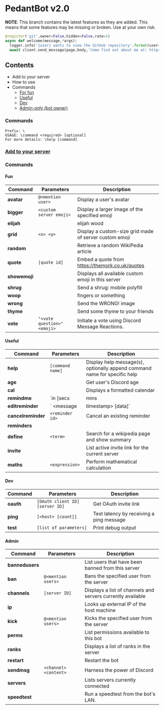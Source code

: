 # PedantBot v2.0
**NOTE**: This branch contains the latest features as they are added. This means that some features may be missing or broken. Use at your own risk.

```py
@register('git',owner=False,hidden=False,rate=5)
async def welcome(message,*args):
  logger.info('{user} wants to view the GitHub repository'.format(user=message.author))
  await client.send_message(page.body,'Come find out about me at: https://github.com/MorkHub/PedantBot')
```
## Contents
* Add to your server
* How to use
* Commands
  * [For fun](#fun)
  * [Useful](#useful)
  * [Dev](#dev)
  * [Admin-only (bot owner)](#admin)

### Commands
	Prefix: \
	USAGE: \command <required> [optional]
	For more details: \help [command]

### [Add to your server](https://discordapp.com/oauth2/authorize?client_id=221788578529804288&scope=bot&permissions=1848765527& "Discord invite link")

### Commands

#### Fun
| Command            | Parameters                                 |  Description  |
| ------------------ | ------------------------------------------ | ------------- |
| **avatar**         | `@<mention user>`                          | Display a user's avatar
| **bigger**         | `<custom server emoji>`                    | Display a larger image of the specified emoji
| **elijah**         |                                            | elijah wood
| **grid**           | `<x> <y>`                                  | Display a custom-size grid made of server custom emoji
| **random**         |                                            | Retrieve a random WikiPedia article
| **quote**          | `[quote id]`                               | Embed a quote from https://themork.co.uk/quotes
| **showemoji**      |                                            | Displays all available custom emoji in this server
| **shrug**          |                                            | Send a shrug: mobile polyfill
| **woop**           |                                            | fingers or something
| **wrong**          |                                            | Send the WRONG! image
| **thyme**          |                                            | Send some thyme to your friends
| **vote**           | `"<vote question>" <emoji>`                | Initiate a vote using Discord Message Reactions.

#### Useful
| Command            | Parameters                                 |  Description  |
| ------------------ | ------------------------------------------ | ------------- |
| **help**           | `[command name]`                           | Display help message(s), optionally append command name for specific help
| **age**            |                                            | Get user's Discord age
| **cal**            |                                            | Displays a formatted calendar
| **remindme**       | `in <number of> [secs|mins|hours|days]`    | 
| **editreminder**   | `<reminder ID> <message|timestamp> [data]` | Edit scheduled reminders
| **cancelreminder** | `<reminder id>`                            | Cancel an existing reminder
| **reminders**      |                                            | 
| **define**         | `<term>`                                   | Search for a wikipedia page and show summary
| **invite**         |                                            | List active invite link for the current server
| **maths**          | `<expression>`                             | Perform mathematical calculation

#### Dev
| Command            | Parameters                                 |  Description  |
| ------------------ | ------------------------------------------ | ------------- |
| **oauth**          | `[OAuth client ID] [server ID]`            | Get OAuth invite link
| **ping**           | `[<host> [count]]`                         | Test latency by receiving a ping message
| **test**           | `[list of parameters]`                     | Print debug output

#### Admin
| Command            | Parameters                                 |  Description  |
| ------------------ | ------------------------------------------ | ------------- |
| **bannedusers**    |                                            | List users that have been banned from this server
| **ban**            | `@<mention users>`                         | Bans the specified user from the server
| **channels**       | `[server ID]`                              | Displays a list of channels and servers currently available 
| **ip**             |                                            | Looks up external IP of the host machine
| **kick**           | `@<mention users>`                         | Kicks the specified user from the server
| **perms**          |                                            | List permissions available to this  bot
| **ranks**          |                                            | Displays a list of ranks in the server
| **restart**        |                                            | Restart the bot
| **sendmsg**        | `<channel> <content>`                      | Harness the power of Discord
| **servers**        |                                            | Lists servers currently connected
| **speedtest**      |                                            | Run a speedtest from the bot's LAN.
